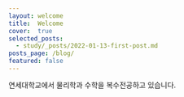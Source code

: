 ```yaml
---
layout: welcome
title:  Welcome
cover:  true
selected_posts:
  - study/_posts/2022-01-13-first-post.md
posts_page: /blog/
featured: false
---
```


<!--author-->

연세대학교에서 물리학과 수학을 복수전공하고 있습니다.

<!--posts-->
